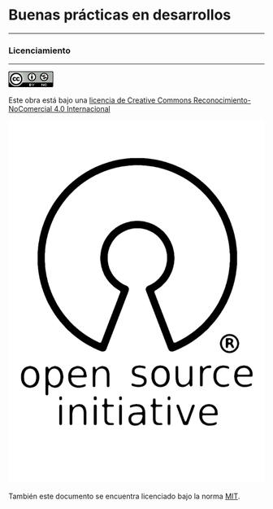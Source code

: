 # Buenas prácticas en desarrollos

---











### **Licenciamiento**

---

![](/assets/88x31.png)

Este obra está bajo una [licencia de Creative Commons Reconocimiento-NoComercial 4.0 Internacional](http://creativecommons.org/licenses/by-nc/4.0/)

![](/assets/osi_image.png)

También este documento se encuentra licenciado bajo la norma [MIT](https://es.wikipedia.org/wiki/Licencia_MIT).



  



